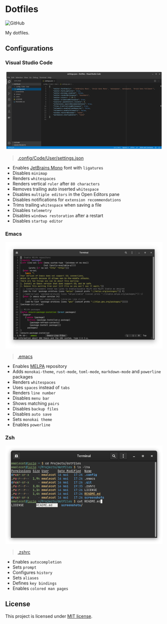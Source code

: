# Dotfiles

![GitHub](https://img.shields.io/github/license/mmalecot/dotfiles)

My dotfiles.

## Configurations

### Visual Studio Code

![vscode](screenshots/vscode.png)

> [.config/Code/User/settings.json](.config/Code/User/settings.json)

* Enables [JetBrains Mono](https://www.jetbrains.com/lp/mono/) font with `ligatures`
* Disables `minimap`
* Renders `whitespaces`
* Renders vertical `ruler` after `80 characters`
* Removes trailing auto inserted `whitespace`
* Disables `multiple editors` in the Open Editors pane
* Disables notifications for `extension recommendations`
* Trims trailing `whitespace` when saving a file
* Disables `telemetry`
* Disables `windows restoration` after a restart
* Disables `startup editor`

### Emacs

![emacs](screenshots/emacs.png)

> [.emacs](.emacs)

* Enables [MELPA](https://melpa.org/) repository
* Adds `monokai-theme`, `rust-mode`, `toml-mode`, `markdown-mode` and `powerline` packages
* Renders `whitespaces`
* Uses `spaces` instead of `tabs`
* Renders `line number`
* Disables `menu bar`
* Shows matching `pairs`
* Disables `backup files`
* Disables `auto save`
* Sets `monokai theme`
* Enables `powerline`

### Zsh

![zsh](screenshots/zsh.png)

> [.zshrc](.zshrc)

* Enables `autocompletion`
* Sets `prompt`
* Configures `history`
* Sets `aliases`
* Defines `key bindings`
* Enables `colored man pages`

## License

This project is licensed under [MIT license](LICENSE).
